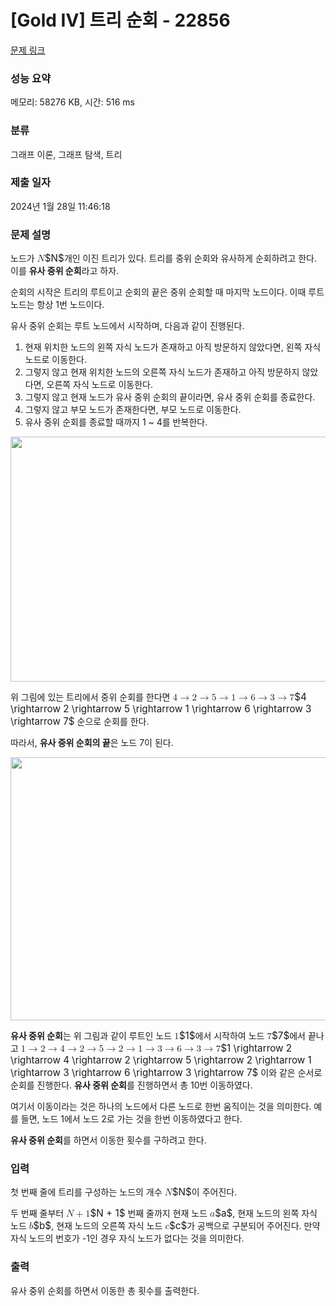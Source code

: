 # [Gold IV] 트리 순회 - 22856 

[문제 링크](https://www.acmicpc.net/problem/22856) 

### 성능 요약

메모리: 58276 KB, 시간: 516 ms

### 분류

그래프 이론, 그래프 탐색, 트리

### 제출 일자

2024년 1월 28일 11:46:18

### 문제 설명

<p>노드가 <mjx-container class="MathJax" jax="CHTML" style="font-size: 109%; position: relative;"><mjx-math class="MJX-TEX" aria-hidden="true"><mjx-mi class="mjx-i"><mjx-c class="mjx-c1D441 TEX-I"></mjx-c></mjx-mi></mjx-math><mjx-assistive-mml unselectable="on" display="inline"><math xmlns="http://www.w3.org/1998/Math/MathML"><mi>N</mi></math></mjx-assistive-mml><span aria-hidden="true" class="no-mathjax mjx-copytext">$N$</span></mjx-container>개인 이진 트리가 있다. 트리를 중위 순회와 유사하게 순회하려고 한다. 이를 <strong>유사 중위 순회</strong>라고 하자.</p>

<p>순회의 시작은 트리의 루트이고 순회의 끝은 중위 순회할 때 마지막 노드이다. 이때 루트 노드는 항상 1번 노드이다.</p>

<p>유사 중위 순회는 루트 노드에서 시작하며, 다음과 같이 진행된다.</p>

<ol>
	<li>현재 위치한 노드의 왼쪽 자식 노드가 존재하고 아직 방문하지 않았다면, 왼쪽 자식 노드로 이동한다.</li>
	<li>그렇지 않고 현재 위치한 노드의 오른쪽 자식 노드가 존재하고 아직 방문하지 않았다면, 오른쪽 자식 노드로 이동한다.</li>
	<li>그렇지 않고 현재 노드가 유사 중위 순회의 끝이라면, 유사 중위 순회를 종료한다.</li>
	<li>그렇지 않고 부모 노드가 존재한다면, 부모 노드로 이동한다.</li>
	<li>유사 중위 순회를 종료할 때까지 1 ~ 4를 반복한다.</li>
</ol>

<p style="text-align: center;"><img alt="" src="https://upload.acmicpc.net/ee01f435-9a8b-4d85-9720-4355f541fd4d/-/preview/" style="height: 392px; width: 600px;"></p>

<p>위 그림에 있는 트리에서 중위 순회를 한다면 <mjx-container class="MathJax" jax="CHTML" style="font-size: 109%; position: relative;"><mjx-math class="MJX-TEX" aria-hidden="true"><mjx-mn class="mjx-n"><mjx-c class="mjx-c34"></mjx-c></mjx-mn><mjx-mo class="mjx-n" space="4"><mjx-c class="mjx-c2192"></mjx-c></mjx-mo><mjx-mn class="mjx-n" space="4"><mjx-c class="mjx-c32"></mjx-c></mjx-mn><mjx-mo class="mjx-n" space="4"><mjx-c class="mjx-c2192"></mjx-c></mjx-mo><mjx-mn class="mjx-n" space="4"><mjx-c class="mjx-c35"></mjx-c></mjx-mn><mjx-mo class="mjx-n" space="4"><mjx-c class="mjx-c2192"></mjx-c></mjx-mo><mjx-mn class="mjx-n" space="4"><mjx-c class="mjx-c31"></mjx-c></mjx-mn><mjx-mo class="mjx-n" space="4"><mjx-c class="mjx-c2192"></mjx-c></mjx-mo><mjx-mn class="mjx-n" space="4"><mjx-c class="mjx-c36"></mjx-c></mjx-mn><mjx-mo class="mjx-n" space="4"><mjx-c class="mjx-c2192"></mjx-c></mjx-mo><mjx-mn class="mjx-n" space="4"><mjx-c class="mjx-c33"></mjx-c></mjx-mn><mjx-mo class="mjx-n" space="4"><mjx-c class="mjx-c2192"></mjx-c></mjx-mo><mjx-mn class="mjx-n" space="4"><mjx-c class="mjx-c37"></mjx-c></mjx-mn></mjx-math><mjx-assistive-mml unselectable="on" display="inline"><math xmlns="http://www.w3.org/1998/Math/MathML"><mn>4</mn><mo stretchy="false">→</mo><mn>2</mn><mo stretchy="false">→</mo><mn>5</mn><mo stretchy="false">→</mo><mn>1</mn><mo stretchy="false">→</mo><mn>6</mn><mo stretchy="false">→</mo><mn>3</mn><mo stretchy="false">→</mo><mn>7</mn></math></mjx-assistive-mml><span aria-hidden="true" class="no-mathjax mjx-copytext">$4 \rightarrow 2 \rightarrow 5 \rightarrow 1 \rightarrow 6 \rightarrow 3 \rightarrow 7$</span></mjx-container> 순으로 순회를 한다.</p>

<p>따라서, <strong>유사 중위 순회의 끝</strong>은 노드 7이 된다.</p>

<p style="text-align: center;"><img alt="" src="https://upload.acmicpc.net/c6cd786c-4235-499f-8ef2-57cdafd33ce7/-/crop/2544x1786/0,0/-/preview/" style="height: 421px; width: 600px;"></p>

<p><strong>유사 중위 순회</strong>는 위 그림과 같이 루트인 노드 <mjx-container class="MathJax" jax="CHTML" style="font-size: 109%; position: relative;"><mjx-math class="MJX-TEX" aria-hidden="true"><mjx-mn class="mjx-n"><mjx-c class="mjx-c31"></mjx-c></mjx-mn></mjx-math><mjx-assistive-mml unselectable="on" display="inline"><math xmlns="http://www.w3.org/1998/Math/MathML"><mn>1</mn></math></mjx-assistive-mml><span aria-hidden="true" class="no-mathjax mjx-copytext">$1$</span></mjx-container>에서 시작하여 노드 <mjx-container class="MathJax" jax="CHTML" style="font-size: 109%; position: relative;"><mjx-math class="MJX-TEX" aria-hidden="true"><mjx-mn class="mjx-n"><mjx-c class="mjx-c37"></mjx-c></mjx-mn></mjx-math><mjx-assistive-mml unselectable="on" display="inline"><math xmlns="http://www.w3.org/1998/Math/MathML"><mn>7</mn></math></mjx-assistive-mml><span aria-hidden="true" class="no-mathjax mjx-copytext">$7$</span></mjx-container>에서 끝나고 <mjx-container class="MathJax" jax="CHTML" style="font-size: 109%; position: relative;"><mjx-math class="MJX-TEX" aria-hidden="true"><mjx-mn class="mjx-n"><mjx-c class="mjx-c31"></mjx-c></mjx-mn><mjx-mo class="mjx-n" space="4"><mjx-c class="mjx-c2192"></mjx-c></mjx-mo><mjx-mn class="mjx-n" space="4"><mjx-c class="mjx-c32"></mjx-c></mjx-mn><mjx-mo class="mjx-n" space="4"><mjx-c class="mjx-c2192"></mjx-c></mjx-mo><mjx-mn class="mjx-n" space="4"><mjx-c class="mjx-c34"></mjx-c></mjx-mn><mjx-mo class="mjx-n" space="4"><mjx-c class="mjx-c2192"></mjx-c></mjx-mo><mjx-mn class="mjx-n" space="4"><mjx-c class="mjx-c32"></mjx-c></mjx-mn><mjx-mo class="mjx-n" space="4"><mjx-c class="mjx-c2192"></mjx-c></mjx-mo><mjx-mn class="mjx-n" space="4"><mjx-c class="mjx-c35"></mjx-c></mjx-mn><mjx-mo class="mjx-n" space="4"><mjx-c class="mjx-c2192"></mjx-c></mjx-mo><mjx-mn class="mjx-n" space="4"><mjx-c class="mjx-c32"></mjx-c></mjx-mn><mjx-mo class="mjx-n" space="4"><mjx-c class="mjx-c2192"></mjx-c></mjx-mo><mjx-mn class="mjx-n" space="4"><mjx-c class="mjx-c31"></mjx-c></mjx-mn><mjx-mo class="mjx-n" space="4"><mjx-c class="mjx-c2192"></mjx-c></mjx-mo><mjx-mn class="mjx-n" space="4"><mjx-c class="mjx-c33"></mjx-c></mjx-mn><mjx-mo class="mjx-n" space="4"><mjx-c class="mjx-c2192"></mjx-c></mjx-mo><mjx-mn class="mjx-n" space="4"><mjx-c class="mjx-c36"></mjx-c></mjx-mn><mjx-mo class="mjx-n" space="4"><mjx-c class="mjx-c2192"></mjx-c></mjx-mo><mjx-mn class="mjx-n" space="4"><mjx-c class="mjx-c33"></mjx-c></mjx-mn><mjx-mo class="mjx-n" space="4"><mjx-c class="mjx-c2192"></mjx-c></mjx-mo><mjx-mn class="mjx-n" space="4"><mjx-c class="mjx-c37"></mjx-c></mjx-mn></mjx-math><mjx-assistive-mml unselectable="on" display="inline"><math xmlns="http://www.w3.org/1998/Math/MathML"><mn>1</mn><mo stretchy="false">→</mo><mn>2</mn><mo stretchy="false">→</mo><mn>4</mn><mo stretchy="false">→</mo><mn>2</mn><mo stretchy="false">→</mo><mn>5</mn><mo stretchy="false">→</mo><mn>2</mn><mo stretchy="false">→</mo><mn>1</mn><mo stretchy="false">→</mo><mn>3</mn><mo stretchy="false">→</mo><mn>6</mn><mo stretchy="false">→</mo><mn>3</mn><mo stretchy="false">→</mo><mn>7</mn></math></mjx-assistive-mml><span aria-hidden="true" class="no-mathjax mjx-copytext">$1 \rightarrow 2 \rightarrow 4 \rightarrow 2 \rightarrow 5 \rightarrow 2 \rightarrow 1 \rightarrow 3 \rightarrow 6 \rightarrow 3 \rightarrow 7$</span></mjx-container> 이와 같은 순서로 순회를 진행한다. <strong>유사 중위 순회</strong>를 진행하면서 총 10번 이동하였다.</p>

<p>여기서 이동이라는 것은 하나의 노드에서 다른 노드로 한번 움직이는 것을 의미한다. 예를 들면, 노드 1에서 노드 2로 가는 것을 한번 이동하였다고 한다.</p>

<p><strong>유사 중위 순회</strong>를 하면서 이동한 횟수를 구하려고 한다.</p>

### 입력 

 <p>첫 번째 줄에 트리를 구성하는 노드의 개수 <mjx-container class="MathJax" jax="CHTML" style="font-size: 109%; position: relative;"><mjx-math class="MJX-TEX" aria-hidden="true"><mjx-mi class="mjx-i"><mjx-c class="mjx-c1D441 TEX-I"></mjx-c></mjx-mi></mjx-math><mjx-assistive-mml unselectable="on" display="inline"><math xmlns="http://www.w3.org/1998/Math/MathML"><mi>N</mi></math></mjx-assistive-mml><span aria-hidden="true" class="no-mathjax mjx-copytext">$N$</span></mjx-container>이 주어진다.</p>

<p>두 번째 줄부터 <mjx-container class="MathJax" jax="CHTML" style="font-size: 109%; position: relative;"><mjx-math class="MJX-TEX" aria-hidden="true"><mjx-mi class="mjx-i"><mjx-c class="mjx-c1D441 TEX-I"></mjx-c></mjx-mi><mjx-mo class="mjx-n" space="3"><mjx-c class="mjx-c2B"></mjx-c></mjx-mo><mjx-mn class="mjx-n" space="3"><mjx-c class="mjx-c31"></mjx-c></mjx-mn></mjx-math><mjx-assistive-mml unselectable="on" display="inline"><math xmlns="http://www.w3.org/1998/Math/MathML"><mi>N</mi><mo>+</mo><mn>1</mn></math></mjx-assistive-mml><span aria-hidden="true" class="no-mathjax mjx-copytext">$N + 1$</span></mjx-container> 번째 줄까지 현재 노드 <mjx-container class="MathJax" jax="CHTML" style="font-size: 109%; position: relative;"><mjx-math class="MJX-TEX" aria-hidden="true"><mjx-mi class="mjx-i"><mjx-c class="mjx-c1D44E TEX-I"></mjx-c></mjx-mi></mjx-math><mjx-assistive-mml unselectable="on" display="inline"><math xmlns="http://www.w3.org/1998/Math/MathML"><mi>a</mi></math></mjx-assistive-mml><span aria-hidden="true" class="no-mathjax mjx-copytext">$a$</span></mjx-container>, 현재 노드의 왼쪽 자식 노드 <mjx-container class="MathJax" jax="CHTML" style="font-size: 109%; position: relative;"><mjx-math class="MJX-TEX" aria-hidden="true"><mjx-mi class="mjx-i"><mjx-c class="mjx-c1D44F TEX-I"></mjx-c></mjx-mi></mjx-math><mjx-assistive-mml unselectable="on" display="inline"><math xmlns="http://www.w3.org/1998/Math/MathML"><mi>b</mi></math></mjx-assistive-mml><span aria-hidden="true" class="no-mathjax mjx-copytext">$b$</span></mjx-container>, 현재 노드의 오른쪽 자식 노드 <mjx-container class="MathJax" jax="CHTML" style="font-size: 109%; position: relative;"><mjx-math class="MJX-TEX" aria-hidden="true"><mjx-mi class="mjx-i"><mjx-c class="mjx-c1D450 TEX-I"></mjx-c></mjx-mi></mjx-math><mjx-assistive-mml unselectable="on" display="inline"><math xmlns="http://www.w3.org/1998/Math/MathML"><mi>c</mi></math></mjx-assistive-mml><span aria-hidden="true" class="no-mathjax mjx-copytext">$c$</span></mjx-container>가 공백으로 구분되어 주어진다. 만약 자식 노드의 번호가 -1인 경우 자식 노드가 없다는 것을 의미한다.</p>

### 출력 

 <p>유사 중위 순회를 하면서 이동한 총 횟수를 출력한다.</p>

